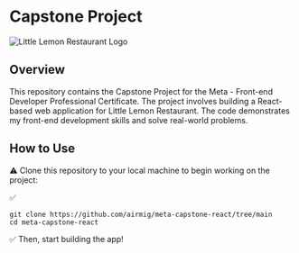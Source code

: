 # Capstone Project

![Little Lemon Restaurant Logo](https://adq.eai.today/ref1/logo.png)

## Overview

This repository contains the Capstone Project for the Meta - Front-end Developer Professional Certificate. The project involves building a React-based web application for Little Lemon Restaurant. The code demonstrates my front-end development skills and solve real-world problems.

## How to Use

:warning:
Clone this repository to your local machine to begin working on the project:

:white_check_mark:
```
git clone https://github.com/airmig/meta-capstone-react/tree/main
cd meta-capstone-react
```

:white_check_mark:
Then, start building the app!
